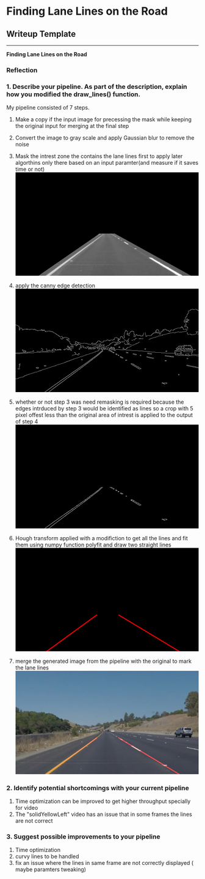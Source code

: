 # **Finding Lane Lines on the Road** 

## Writeup Template

---

**Finding Lane Lines on the Road**


[//]: # (Image References)

[image1]: ./examples/grayscale.jpg "Grayscale"
[image2]: ./debug/solidYellowCurve2_masked.png "croped gray scale"
[image3]: ./debug/solidYellowCurve_canny.png "canny edge applied"
[image4]: ./debug/solidYellowCurve_canny_enha.png "canny edge croped"
[image5]: ./debug/solidYellowCurve_hough.png "hough transform applied"
[image6]: ./test_images_output/solidYellowCurve.png "final output"

### Reflection

### 1. Describe your pipeline. As part of the description, explain how you modified the draw_lines() function.

My pipeline consisted of 7 steps.
1. Make a copy if the input image for precessing the mask while keeping the original input for merging at the final step
2. Convert the image to gray scale and apply Gaussian blur to remove the noise
3. Mask the intrest zone the contains the lane lines first to apply later algorthins only there based on an input paramter(and measure if it saves time or not)
![alt text][image2]
4. apply the canny edge detection 
![alt text][image3]
5. whether or not step 3 was need remasking is required because the edges intrduced by step 3 would be identified as lines so a crop with 5 pixel offest less than the original area of intrest is applied to the output of step 4
![alt text][image4]
6. Hough transform applied with a modifiction to get all the lines and fit them using numpy function polyfit and draw two straight lines
![alt text][image5]

7. merge the generated image from the pipeline with the original to mark the lane lines
![alt text][image6]

### 2. Identify potential shortcomings with your current pipeline


1. Time optimization can be improved to get higher throughput specially for video
2. The "solidYellowLeft" video has an issue that in some frames the lines are not correct


### 3. Suggest possible improvements to your pipeline

1. Time optimization
2. curvy lines to be handled 
3. fix an issue where the lines in same frame are not correctly displayed ( maybe paramters tweaking)
